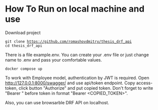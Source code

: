# How To Run on local machine and use

Download project

<code>git clone https://github.com/romashovdmitry/thesis_drf_api
cd thesis_drf_api</code>

There is a file example.env. You can create your .env file or just change name to .env and pass your comfortable values.

<code>docker compose up</code>

To work with Employee model, authentication by JWT is required. Open http://127.0.0.1:8000/swagger/ and use api/token endpoint. Copy access-token, click button "Authorize" and put copied token. Don't forget to write "Bearer " before token in format "Bearer <COPIED_TOKEN>".  

Also, you can use browsarble DRF API on localhost. 
